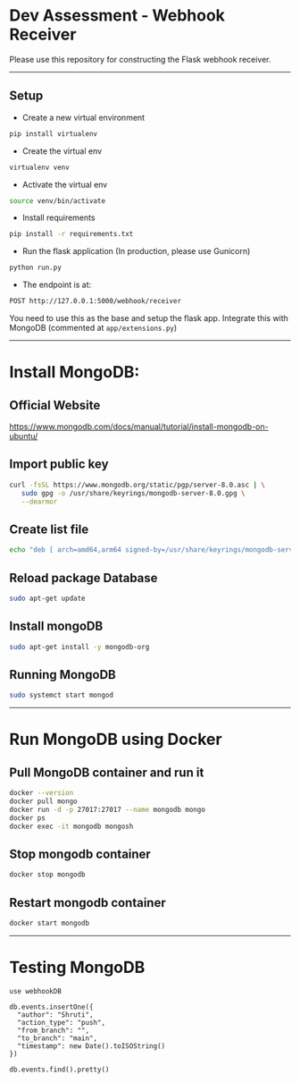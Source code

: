 # Dev Assessment - Webhook Receiver

Please use this repository for constructing the Flask webhook receiver.

*******************

## Setup

* Create a new virtual environment

```bash
pip install virtualenv
```

* Create the virtual env

```bash
virtualenv venv
```

* Activate the virtual env

```bash
source venv/bin/activate
```

* Install requirements

```bash
pip install -r requirements.txt
```

* Run the flask application (In production, please use Gunicorn)

```bash
python run.py
```

* The endpoint is at:

```bash
POST http://127.0.0.1:5000/webhook/receiver
```

You need to use this as the base and setup the flask app. Integrate this with MongoDB (commented at `app/extensions.py`)

*******************

# Install MongoDB:

## Official Website
https://www.mongodb.com/docs/manual/tutorial/install-mongodb-on-ubuntu/

## Import public key

```bash
curl -fsSL https://www.mongodb.org/static/pgp/server-8.0.asc | \
   sudo gpg -o /usr/share/keyrings/mongodb-server-8.0.gpg \
   --dearmor
```

## Create list file

```bash
echo "deb [ arch=amd64,arm64 signed-by=/usr/share/keyrings/mongodb-server-8.0.gpg ] https://repo.mongodb.org/apt/ubuntu noble/mongodb-org/8.0 multiverse" | sudo tee /etc/apt/sources.list.d/mongodb-org-8.0.list
```

## Reload package Database

```bash
sudo apt-get update
```

## Install mongoDB

```bash
sudo apt-get install -y mongodb-org
```

## Running MongoDB

```bash
sudo systemct start mongod
```

---

# Run MongoDB using Docker

## Pull MongoDB container and run it

```bash
docker --version
docker pull mongo
docker run -d -p 27017:27017 --name mongodb mongo
docker ps
docker exec -it mongodb mongosh
```

## Stop mongodb container

```bash
docker stop mongodb
```

## Restart mongodb container

```bash
docker start mongodb
```

---

# Testing MongoDB

```
use webhookDB

db.events.insertOne({
  "author": "Shruti",
  "action_type": "push",
  "from_branch": "",
  "to_branch": "main",
  "timestamp": new Date().toISOString()
})

db.events.find().pretty()

```
